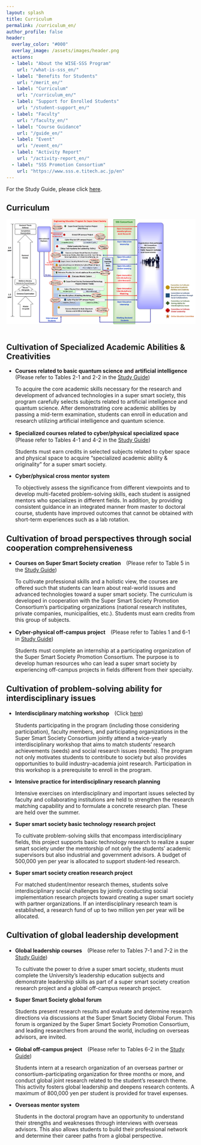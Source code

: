```yaml
---
layout: splash
title: Curriculum
permalink: /curriculum_en/
author_profile: false
header:
  overlay_color: "#000"
  overlay_image: /assets/images/header.png
  actions:
  - label: "About the WISE-SSS Program"
    url: "/what-is-sss_en/"
  - label: "Benefits for Students"
    url: "/merit_en/"
  - label: "Curriculum"
    url: "/curriculum_en/"
  - label: "Support for Enrolled Students"
    url: "/student-support_en/"
  - label: "Faculty"
    url: "/faculty_en/"
  - label: "Course Guidance"
    url: "/guide_en/"
  - label: "Event"
    url: "/event_en/"
  - label: "Activity Report"
    url: "/activity-report_en/"
  - label: "SSS Promotion Consortium"
    url: "https://www.sss.e.titech.ac.jp/en"
---
```

For the Study Guide, please click [here](/doc/Guide_SSS_en.pdf).

## Curriculum

<div style="text-align:center"><img src="/assets/images/curriculum_eng.jpg" /></div><br>

## Cultivation of Specialized Academic Abilities & Creativities

* **Courses related to basic quantum science and artificial intelligence**  (Please refer to Tables 2-1 and 2-2 in the [Study Guide](/doc/Guide_SSS_en.pdf))

  To acquire the core academic skills necessary for the research and development of advanced technologies in a super smart society, this program carefully selects subjects related to artificial intelligence and quantum science. After demonstrating core academic abilities by passing a mid-term examination, students can enroll in education and research utilizing artificial intelligence and quantum science.

* **Specialized courses related to cyber/physical specialized space** 　(Please refer to Tables 4-1 and 4-2 in the [Study Guide](/doc/Guide_SSS_en.pdf))

  Students must earn credits in selected subjects related to cyber space and physical space to acquire “specialized academic ability & originality” for a super smart society.

* **Cyber/physical cross mentor system**

  To objectively assess the significance from different viewpoints and to develop multi-faceted problem-solving skills, each student is assigned mentors who specializes in different fields. In addition, by providing consistent guidance in an integrated manner from master to doctoral course, students have improved outcomes that cannot be obtained with short-term experiences such as a lab rotation.

## Cultivation of broad perspectives through social cooperation comprehensiveness

* **Courses on Super Smart Society creation**　(Please refer to Table 5 in the [Study Guide](/doc/Guide_SSS_en.pdf))

  To cultivate professional skills and a holistic view, the courses are offered such that students can learn about real-world issues and advanced technologies toward a super smart society. The curriculum is developed in cooperation with the Super Smart Society Promotion Consortium’s participating organizations (national research institutes, private companies, municipalities, etc.). Students must earn credits from this group of subjects.

* **Cyber-physical off-campus project**　(Please refer to Tables 1 and 6-1 in [Study Guide](/doc/Guide_SSS_en.pdf))

  Students must complete an internship at a participating organization of the Super Smart Society Promotion Consortium. The purpose is to develop human resources who can lead a super smart society by experiencing off-campus projects in fields different from their specialty.


## Cultivation of problem-solving ability for interdisciplinary issues

* **Interdisciplinary matching workshop**　(Click [here](https://www.sss.e.titech.ac.jp/event-sss-matching-ws-20191108/))

  Students participating in the program (including those considering participation), faculty members, and participating organizations in the Super Smart Society Consortium jointly attend a twice-yearly interdisciplinary workshop that aims to match students’ research achievements (seeds) and social research issues (needs). The program not only motivates students to contribute to society but also provides opportunities to build industry–academia joint research. Participation in this workshop is a prerequisite to enroll in the program.

* **Intensive practice for interdisciplinary research planning**

  Intensive exercises on interdisciplinary and important issues selected by faculty and collaborating institutions are held to strengthen the research matching capability and to formulate a concrete research plan. These are held over the summer.

* **Super smart society basic technology research project**

  To cultivate problem-solving skills that encompass interdisciplinary fields, this project supports basic technology research to realize a super smart society under the mentorship of not only the students’ academic supervisors but also industrial and government advisors. A budget of 500,000 yen per year is allocated to support student-led research.

* **Super smart society creation research project**

  For matched student/mentor research themes, students solve interdisciplinary social challenges by jointly conducting social implementation research projects toward creating a super smart society with partner organizations. If an interdisciplinary research team is established, a research fund of up to two million yen per year will be allocated.

## Cultivation of global leadership development

* **Global leadership courses**　(Please refer to Tables 7-1 and 7-2 in the [Study Guide](/doc/Guide_SSS_en.pdf))

  To cultivate the power to drive a super smart society, students must complete the University’s leadership education subjects and demonstrate leadership skills as part of a super smart society creation research project and a global off-campus research project.

* **Super Smart Society global forum**

  Students present research results and evaluate and determine research directions via discussions at the Super Smart Society Global Forum. This forum is organized by the Super Smart Society Promotion Consortium, and leading researchers from around the world, including on overseas advisors, are invited.

* **Global off-campus project**　(Please refer to Tables 6-2 in the [Study Guide](/doc/Guide_SSS_en.pdf))

   Students intern at a research organization of an overseas partner or consortium-participating organization for three months or more, and conduct global joint research related to the student’s research theme. This activity fosters global leadership and deepens research contents. A maximum of 800,000 yen per student is provided for travel expenses.

* **Overseas mentor system**

  Students in the doctoral program have an opportunity to understand their strengths and weaknesses through interviews with overseas advisors. This also allows students to build their professional network and determine their career paths from a global perspective.
